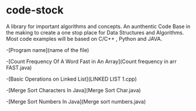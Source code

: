 # code-stock
A library for important algorithms and concepts.
An aunthentic Code Base in the making to create a one stop place for Data Structures and Algorithms.
Most code examples will be based on C/C++ , Python and JAVA.


-[Program name](name of the file)

-[Count Frequency Of A Word Fast in An Array](Count frequency in arr FAST.java)

-[Basic Operations on Linked List](LINKED LIST 1.cpp)

-[Merge Sort Characters In Java](Merge Sort Char.java)

-[Merge Sort Numbers In Java](Merge sort numbers.java)